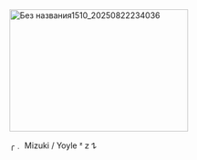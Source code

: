 <img width="313" height="215" alt="Без названия1510_20250822234036" src="https://github.com/user-attachments/assets/62c0b5de-60a7-4c58-8146-63736648f9d0" />

╭﹒ Mizuki / Yoyle ᶻ 𝗓 𐰁
